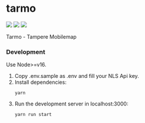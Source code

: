 # tarmo

![](https://github.com/GispoCoding/tarmo/workflows/Build/badge.svg)
![](https://github.com/GispoCoding/tarmo/workflows/Tests/badge.svg)
![](https://github.com/GispoCoding/tarmo/workflows/Deploy/badge.svg)

Tarmo - Tampere Mobilemap

### Development

Use Node>=v16.

1. Copy .env.sample as .env and fill your NLS Api key.
2. Install dependencies:
   ```shell
   yarn
   ```
3. Run the development server in localhost:3000:
   ```shell
   yarn run start
   ```
